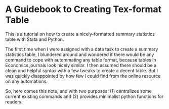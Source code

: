 # A Guidebook to Creating Tex-format Table
This is a tutorial on how to create a nicely-formatted summary statistics table with Stata and Python. <br>

The first time when I were assigned with a data task to create a summary statistics table, I blundered around and wondered if there would be any command to cope with autommating any table format, because tables in Economics journals look nicely similar. I then assumed there should be a clean and helpful syntax with a few tweaks to create a decent table. But I was quickly disappointed by how few I could find from the online resource on any automations. <br>

So, here comes this note, and with two purposes: (1) centralizes some current existing commands and (2) provides minimalist python functions for readers.  <br>

